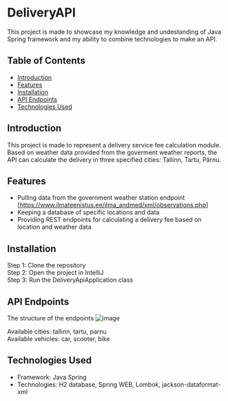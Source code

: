 # DeliveryAPI

This project is made to showcase my knowledge and undestanding of Java Spring framework and my ability to combine technologies to make an API.

## Table of Contents

- [Introduction](#introduction)
- [Features](#features)
- [Installation](#installation)
- [API Endpoints](#api-endpoints)
- [Technologies Used](#technologies-used)
  
## Introduction

This project is made to represent a delivery service fee calculation module. Based on weather data provided from the goverment weather reports, the API can calculate the delivery in three specified cities: Tallinn, Tartu, Pärnu.

## Features

- Pulling data from the government weather station endpoint [https://www.ilmateenistus.ee/ilma_andmed/xml/observations.php]  
- Keeping a database of specific locations and data  
- Providing REST endpoints for calculating a delivery fee based on location and weather data  

## Installation

Step 1: Clone the repository  
Step 2: Open the project in IntelliJ  
Step 3: Run the DeliveryApiApplication class  


## API Endpoints

The structure of the endpoints
![image](https://github.com/1nnu/deliveryAPI/assets/76624399/9dca3fab-1447-42cb-810e-35b8e3a5270e)

Available cities: tallinn, tartu, parnu  
Available vehicles: car, scooter, bike  

## Technologies Used

- Framework: Java Spring  
- Technologies: H2 database,   Spring WEB,   Lombok,   jackson-dataformat-xml

